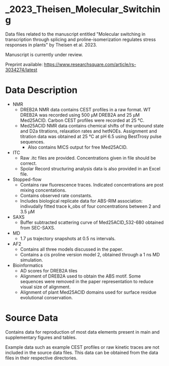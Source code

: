 # _2023_Theisen_Molecular_Switching
Data files related to the manuscript entitled "Molecular switching in transcription through splicing and proline-isomerization regulates stress responses in plants" by Theisen et al. 2023.

Manuscript is currently under review.

Preprint available: https://www.researchsquare.com/article/rs-3034274/latest

# Data Description #
- NMR
  - DREB2A NMR data contains CEST profiles in a raw format. WT DREB2A was recorded using 500 µM DREB2A and 25 µM Med25ACID. Carbon CEST profiles were recorded at 25 °C.
  - Med25ACID NMR data contains chemical shifts of the unbound state and D2a titrations, relaxation rates and hetNOEs. Assignment and titration data was obtained at 25 °C at pH 6.5 using BestTrosy pulse sequences.
    - Also contains MICS output for free Med25ACID.
- ITC
  - Raw .itc files are provided. Concentrations given in file should be correct.
  - Spolar Record structuring analysis data is also provided in an Excel file.
- Stopped-flow
  - Contains raw fluorescence traces. Indicated concentrations are post mixing concentations.
  - Contains observed rate constants.
  - Includes biological replicate data for ABS-RIM association: indivudally fitted trace k_obs of four concentrations between 2 and 3.5 µM
- SAXS
  - Buffer subtracted scattering curve of Med25ACID_532-680 obtained from SEC-SAXS.
- MD
  - 1.7 µs trajectory snapshots at 0.5 ns intervals.
- AF2
  - Contains all three models discussed in the paper.
  - Contains a cis proline version model 2, obtained through a 1 ns MD simulation.
- Bioinformatics
  - AD scores for DREB2A tiles
  - Alignment of DREB2A used to obtain the ABS motif. Some sequences were removed in the paper representation to reduce visual size of alignment.
  - Alignment of plant Med25ACID domains used for surface residue evolutional conservation.
  
# Source Data
Contains data for reproduction of most data elements present in main and supplementary figures and tables.

Example data such as example CEST profiles or raw kinetic traces are not included in the source data files. This data can be obtained from the data files in their respective directories.
